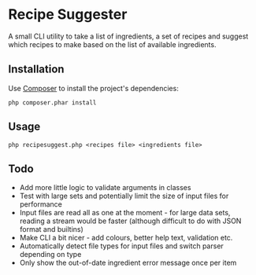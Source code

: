 # Recipe Suggester

A small CLI utility to take a list of ingredients, a set of recipes and suggest which recipes to make based on the list of available ingredients.

## Installation

Use [Composer](https://getcomposer.org) to install the project's dependencies:

`php composer.phar install`

## Usage

`php recipesuggest.php <recipes file> <ingredients file>`

## Todo

* Add more little logic to validate arguments in classes
* Test with large sets and potentially limit the size of input files for performance
* Input files are read all as one at the moment - for large data sets, reading a stream would be faster (although difficult to do with JSON format and builtins)
* Make CLI a bit nicer - add colours, better help text, validation etc.
* Automatically detect file types for input files and switch parser depending on type
* Only show the out-of-date ingredient error message once per item

